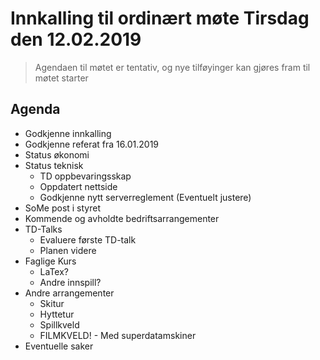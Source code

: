 # Innkalling til ordinært møte Tirsdag den 12.02.2019
> Agendaen til møtet er tentativ, og nye tilføyinger kan gjøres fram til møtet starter

## Agenda
* Godkjenne innkalling
* Godkjenne referat fra 16.01.2019
* Status økonomi
* Status teknisk
  * TD oppbevaringsskap
  * Oppdatert nettside
  * Godkjenne nytt serverreglement (Eventuelt justere)
* SoMe post i styret
* Kommende og avholdte bedriftsarrangementer
* TD-Talks
  * Evaluere første TD-talk
  * Planen videre
* Faglige Kurs
  * LaTex?
  * Andre innspill?
* Andre arrangementer
  * Skitur
  * Hyttetur
  * Spillkveld
  * FILMKVELD! - Med superdatamskiner
* Eventuelle saker